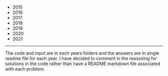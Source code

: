 - 2015
- 2016
- 2017
- 2018
- 2019
- 2020
- 2021
---

The code and input are in each years folders and the answers are in single readme file for each year. I have decided to comment in the reasoning for solutions in 
the code rather than have a README markdown file associated with each problem.
